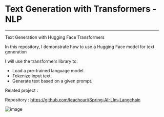 # Text Generation with Transformers - NLP

____________________

Text Generation with Hugging Face Transformers

In this repository, I demonstrate how to use a Hugging Face model for text generation

I will use the transformers library to:

- Load a pre-trained language model.
- Tokenize input text.
- Generate text based on a given prompt.

Related project : 

Repository : https://github.com/leachouri/Spring-AI-Llm-Langchain

![image](https://github.com/user-attachments/assets/43f7950d-8052-4ddd-aa44-d7fe38862e87)

